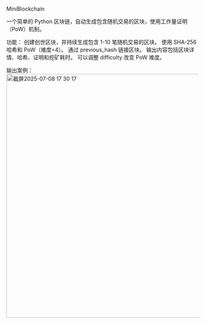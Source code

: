 MiniBlockchain

一个简单的 Python 区块链，自动生成包含随机交易的区块，使用工作量证明（PoW）机制。

功能：
创建创世区块，并持续生成包含 1-10 笔随机交易的区块。
使用 SHA-256 哈希和 PoW（难度=4）。
通过 previous_hash 链接区块。
输出内容包括区块详情、哈希、证明和挖矿耗时。
可以调整 difficulty 改变 PoW 难度。

输出案例：
<img width="638" alt="截屏2025-07-08 17 30 17" src="https://github.com/user-attachments/assets/c2c52d47-9ce4-4393-910b-2494a8cafbe0" />
